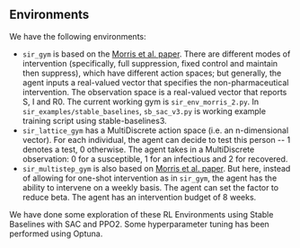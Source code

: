## Environments

We have the following environments:

- `sir_gym` is based on the [Morris et al. paper](https://github.com/dylanhmorris/optimal-sir-intervention). There are different modes of intervention (specifically, full suppression, fixed control and maintain then suppress), which have different action spaces; but generally, the agent inputs a real-valued vector that specifies the non-pharmaceutical intervention. The observation space is a real-valued vector that reports S, I and R0. The current working gym is `sir_env_morris_2.py`. In `sir_examples/stable_baselines`, `sb_sac_v3.py` is working example training script using stable-baselines3.
- `sir_lattice_gym` has a MultiDiscrete action space (i.e. an n-dimensional vector). For each individual, the agent can decide to test this person -- 1 denotes a test, 0 otherwise. The agent takes in a MultiDiscrete observation: 0 for a susceptible, 1 for an infectious and 2 for recovered.
- `sir_multistep_gym` is also based on [Morris et al. paper](https://github.com/dylanhmorris/optimal-sir-intervention). But here, instead of allowing for one-shot intervention as in `sir_gym`, the agent has the ability to intervene on a weekly basis. The agent can set the factor to reduce beta. The agent has an intervention budget of 8 weeks.

We have done some exploration of these RL Environments using Stable Baselines with SAC and PPO2. Some hyperparameter tuning has been performed using Optuna. 
